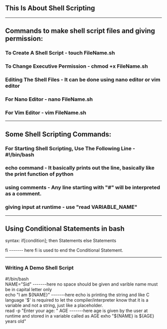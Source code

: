 ## This Is About Shell Scripting

---

## Commands to make shell script files and giving permission:
### To Create A Shell Script - touch FileName.sh
### To Change Executive Permission - chmod +x FileName.sh
### Editing The Shell Files - It can be done using nano editor or vim editor
### For Nano Editor - nano FileName.sh
### For Vim Editor - vim FileName.sh

---

##  Some Shell Scripting Commands:
### For Starting Shell Scripting, Use The Following Line - #!/bin/bash
### echo command - It basically prints out the line, basically like the print function of python 
### using comments - Any line starting with "#" will be interpreted as a comment.
### giving input at runtime - use "read VARIABLE_NAME"  

---
## Using Conditional Statements in bash
syntax:
if[condition];
then
Statements
else
Statements

fi ------- here fi is used to end the Conditional Statement.

---
### Writing A Demo Shell Script
#!/bin/bash <br>
NAME="Sid" -------here no space should be given and varible name must be in capital letter only <br>
echo "I am ${NAME}" -------here echo is printing the string and like C language '$' is required to let the compiler/interpreter know that it is a variable and not a string, just like a placeholder. <br>
read -p "Enter your age: " AGE -------here age is given by the user at runtime and stored in a variable called as AGE
exho "${NAME} is ${AGE} years old"